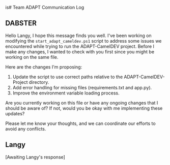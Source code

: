is# Team ADAPT Communication Log

## DABSTER

Hello Langy, I hope this message finds you well. I've been working on modifying the `start_adapt_cameldev.ps1` script to address some issues we encountered while trying to run the ADAPT-CamelDEV project. Before I make any changes, I wanted to check with you first since you might be working on the same file.

Here are the changes I'm proposing:

1. Update the script to use correct paths relative to the ADAPT-CamelDEV-Project directory.
2. Add error handling for missing files (requirements.txt and app.py).
3. Improve the environment variable loading process.

Are you currently working on this file or have any ongoing changes that I should be aware of? If not, would you be okay with me implementing these updates?

Please let me know your thoughts, and we can coordinate our efforts to avoid any conflicts.

## Langy

[Awaiting Langy's response]
